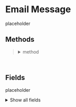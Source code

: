 # Email Message

placeholder

## Methods
<blockquote>
<!-- Start of section -->
  <!-- Start of method -->
  <details><summary> method </summary>

  description

  `param: type`

  Example:
  ```python
  code
  ```
  </details>
  <!-- End of method -->

<!-- End of section -->
</blockquote>

<br>

## Fields

placeholder

<details>
<summary>Show all fields</summary>

| Name | Display Name | Type | Notes |
|---|:---|:---|:---|
| attachments | Attachments | nested_collection |  |
| body | Body | textarea |  |
| cc | Cc | nested_collection |  |
| cc_address | Cc Address | collection_item_text |  |
| cc_name | Cc Name | collection_item_text |  |
| from | From | nested_collection |  |
| from_address | From Address | text |  |
| from_name | From Name | text |  |
| headers | Headers | nested_collection |  |
| id | ID | number |  |
| inbound_mailbox | Inbound Mailbox | select |  |
| received_date | Received Date | datetimepicker | The date the email was received. |
| sent_date | Sent Date | datetimepicker | The date the email was sent. |
| subject | Subject | text |  |
| to | To | nested_collection |  |
| to_address | To Address | collection_item_text |  |
| to_name | To Name | collection_item_text |  |

</details>
